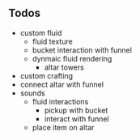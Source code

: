 ## Todos

* custom fluid
    * fluid texture
    * bucket interaction with funnel
    * dynmaic fluid rendering
        * altar towers
* custom crafting
* connect altar with funnel
* sounds
    * fluid interactions
        * pickup with bucket
        * interact with funnel
    * place item on altar